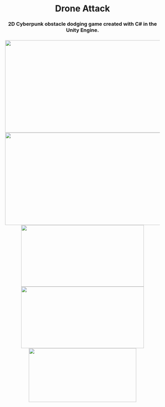 <h1 align='center'>
Drone Attack
</h1>

<h3 align='center'>
2D Cyberpunk obstacle dodging game created with C# in the Unity Engine.

<h3>


<div class='container'align='center'>
<img src="https://github.com/ctrl-alt-caleb/DroneAttack/blob/master/DA_Desktop.gif" width="600" height="300">
  <img src="https://github.com/ctrl-alt-caleb/DroneAttack/blob/master/DA_Desktop1.png" width="600" height="300">
</div>



<div class='container'align='center'>
<img src="https://github.com/ctrl-alt-caleb/DroneAttack/blob/master/DAScreenshot1.png" width="400" height="200">
<img src="https://github.com/ctrl-alt-caleb/DroneAttack/blob/master/DAScreenshot2.png" width="400" height="200">
</div>

<div class='container'align='center'>
<img src="https://github.com/ctrl-alt-caleb/DroneAttack/blob/master/DroneAttackAndroid.gif" width="350" height="175">
</div>






